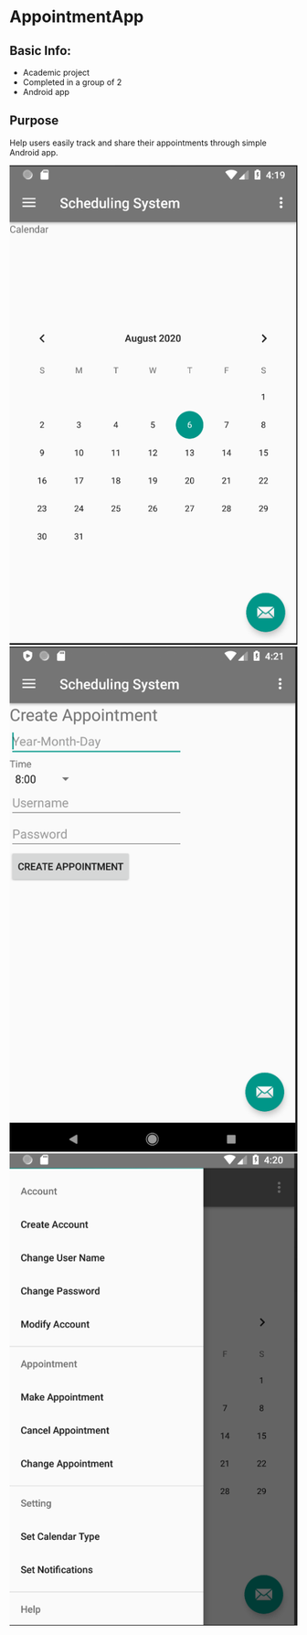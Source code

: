 # AppointmentApp

## Basic Info:
* Academic project
* Completed in a group of 2
* Android app

## Purpose
Help users easily track and share their appointments through simple Android app.

![alt text](https://github.com/obvios/AppointmentApp/blob/master/Home.png)
![alt text](https://github.com/obvios/AppointmentApp/blob/master/Create%20Appointment.png)
![alt text](https://github.com/obvios/AppointmentApp/blob/master/Menu.png)
